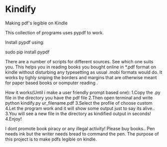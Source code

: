 Kindify
=======

Making pdf's legible on Kindle

This collection of programs uses pypdf to work.

Install pypdf using:

sudo pip install pypdf

There are a number of scripts for different sources. See which one suits you. This helps you in reading books you bought online in *.pdf format on kindle without disturbing any typesetting as usual .mobi formats would do.
It works by tighly sniping the borders and margins that are otherwise meant for paper based books or oomputer reading .

How it works(Until i make a user friendly prompt based one):
1.Copy the .py file in the directory you have the pdf file
2.Then open terminal and write python kindify.py ur_filename.pdf
3.Select the profile of choose custom
4.Let the program work and it will show some output just to say its alive.. 
3.You will see a new file in the directory as kindified output in seconds!
4.Enjoy!

I dont promote book piracy or any illegal activity! Please buy books.. Pen needs ink but the writer needs bread to command the pen. 
The purpose of this project is to make pdfs legible on kindle. 
